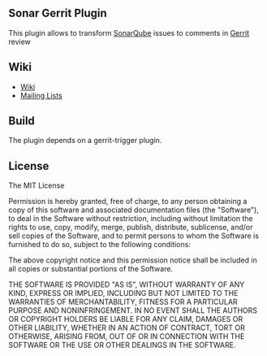## Sonar Gerrit Plugin
This plugin allows to transform [SonarQube](http://www.sonarqube.org/) issues to comments in [Gerrit](http://code.google.com/p/gerrit/) review

## Wiki
* [Wiki](https://wiki.jenkins-ci.org/display/JENKINS/Sonar+Gerrit)
* [Mailing Lists](http://jenkins-ci.org/content/mailing-lists)

## Build
The plugin depends on a gerrit-trigger plugin.


## License
The MIT License


Permission is hereby granted, free of charge, to any person obtaining a copy
of this software and associated documentation files (the "Software"), to deal
in the Software without restriction, including without limitation the rights
to use, copy, modify, merge, publish, distribute, sublicense, and/or sell
copies of the Software, and to permit persons to whom the Software is
furnished to do so, subject to the following conditions:

The above copyright notice and this permission notice shall be included in
all copies or substantial portions of the Software.

THE SOFTWARE IS PROVIDED "AS IS", WITHOUT WARRANTY OF ANY KIND, EXPRESS OR
IMPLIED, INCLUDING BUT NOT LIMITED TO THE WARRANTIES OF MERCHANTABILITY,
FITNESS FOR A PARTICULAR PURPOSE AND NONINFRINGEMENT. IN NO EVENT SHALL THE
AUTHORS OR COPYRIGHT HOLDERS BE LIABLE FOR ANY CLAIM, DAMAGES OR OTHER
LIABILITY, WHETHER IN AN ACTION OF CONTRACT, TORT OR OTHERWISE, ARISING FROM,
OUT OF OR IN CONNECTION WITH THE SOFTWARE OR THE USE OR OTHER DEALINGS IN
THE SOFTWARE.
